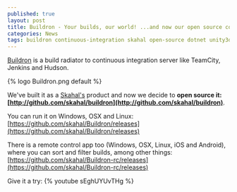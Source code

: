 ```yaml
---
published: true
layout: post
title: Buildron - Your builds, our world! ...and now our open source code too
categories: News
tags: buildron continuous-integration skahal open-source dotnet unity3d
---
```


[Buildron](http://github.com/skahal/buildron) is a build radiator to continuous integration server like TeamCity, Jenkins and Hudson.

{% logo Buildron.png default %}

We've built it as a [Skahal's](http://skahal.com) product and now we decide to **open source it: [http://github.com/skahal/buildron](http://github.com/skahal/buildron)**.

You can run it on Windows, OSX and Linux: [https://github.com/skahal/Buildron/releases](https://github.com/skahal/Buildron/releases)

There is a remote control app too (Windows, OSX, Linux, iOS and Android), where you can sort and filter builds, among other things: [https://github.com/skahal/Buildron-rc/releases](https://github.com/skahal/Buildron-rc/releases)

Give it a try: 
{% youtube sEghUYUvTHg %}

